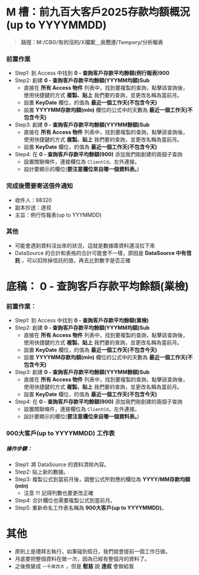 # M 槽：前九百大客戶2025存款均額概況(up to YYYYMMDD)
> **路徑：M:/CBG/有的沒的/X檔案＿吳懋達/Tempory/分析報表**

### 前置作業
- Step1: 到 Access 中找到 **0 - 查詢客戶存款平均餘額(例行報表)900**
- Step2: 創建 **0 - 查詢客戶存款平均餘額(YYYMM均額)Sub**
    - 直接在 **所有 Access 物件** 列表中，找到要複製的查詢，點擊該查詢後，使用快捷鍵的方式 **複製、貼上** 我們要的查詢，並更改名稱為當前月。
    - 設置 **KeyDate** 欄位，的值為 **最近一個工作天(不包含今天)**
    - 設置 **YYYYMM存款均額(mln)** 欄位的公式中的天數為 **最近一個工作天(不包含今天)**
- Step3: 創建 **0 - 查詢客戶存款平均餘額(YYYMM餘額)Sub**
    - 直接在 **所有 Access 物件** 列表中，找到要複製的查詢，點擊該查詢後，使用快捷鍵的方式 **複製、貼上** 我們要的查詢，並更改名稱為當前月。
    - 設置 **KeyDate** 欄位，的值為 **最近一個工作天(不包含今天)**
- Step4: 在 **0 - 查詢客戶存款平均餘額(900)** 添加我們剛創建的兩個子查詢
    - 設置關聯條件，連接欄位為 `ClientCd`，左外連接。
    - 設計要顯示的欄位(**要注意欄位來自哪一個資料表。**)

### 完成後需要寄送信件通知
- 收件人：98320
- 副本抄送：達叔
- 主旨：例行性報表(up to YYYMMDD)

### 其他
- 可能會遇到資料沒出來的狀況，這就是數據庫資料還沒拉下來
- DataSource 的合計和表格的合計可能會不一樣，原因是 **DataSource 中有信託**
，可以扣除掉信託的值，再去比對數字是否正確

# 底稿： 0 - 查詢客戶存款平均餘額(業檢)

### 前置作業：
- Step1: 到 Access 中找到 **0 - 查詢客戶存款平均餘額(業檢)**
- Step2: 創建 **0 - 查詢客戶存款平均餘額(YYYMM均額)Sub**
    - 直接在 **所有 Access 物件** 列表中，找到要複製的查詢，點擊該查詢後，使用快捷鍵的方式 **複製、貼上** 我們要的查詢，並更改名稱為當前月。
    - 設置 **KeyDate** 欄位，的值為 **最近一個工作天(不包含今天)**
    - 設置 **YYYYMM存款均額(mln)** 欄位的公式中的天數為 **最近一個工作天(不包含今天)**
- Step3: 創建 **0 - 查詢客戶存款平均餘額(YYYMM餘額)Sub**
    - 直接在 **所有 Access 物件** 列表中，找到要複製的查詢，點擊該查詢後，使用快捷鍵的方式 **複製、貼上** 我們要的查詢，並更改名稱為當前月。
    - 設置 **KeyDate** 欄位，的值為 **最近一個工作天(不包含今天)**
- Step4: 在 **0 - 查詢客戶存款平均餘額(900)** 添加我們剛創建的兩個子查詢
    - 設置關聯條件，連接欄位為 `ClientCd`，左外連接。
    - 設計要顯示的欄位(**要注意欄位來自哪一個資料表。**)

### **900大客戶(up to YYYYMMDD) 工作表**

##### 操作步驟：
- Step1: 將 DataSource 的資料清除內容。
- Step2: 貼上新的數據。
- Step3: 複製公式到當前月後，調整公式所對應的欄位為 **YYYY/MM存款均額(mln)**
    - 注意 !!! 記得列數也要更改正確 
- Step4: 合計欄位也需要複製公式到當前月。
- Step5: 重新命名工作表名稱為 **900大客戶(up to YYYYMMDD)**。

# 其他
- 原則上是禮拜五執行，如果碰到假日，我們就會提前一個工作日做。
- 月底要把整個資料在做一次，因為已經有整個月的資料了。
- 之後換變成 `一千兩百大` ，但是 **慰慈** 說 **達叔** 會做給我